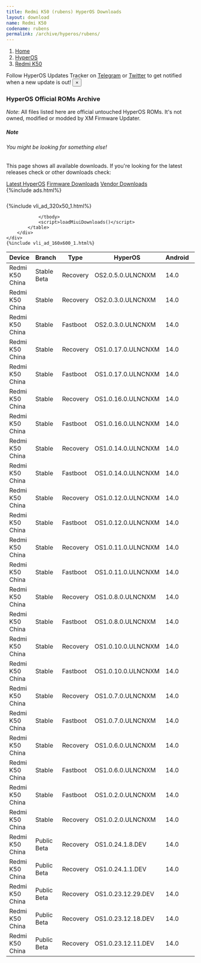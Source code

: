 ```yaml
---
title: Redmi K50 (rubens) HyperOS Downloads
layout: download
name: Redmi K50
codename: rubens
permalink: /archive/hyperos/rubens/
---
```

<nav aria-label="breadcrumb">
    <ol class="breadcrumb">
        <li class="breadcrumb-item"><a href="/">Home</a></li>
        <li class="breadcrumb-item"><a href="/hyperos/">HyperOS</a></li>
        <li class="breadcrumb-item active" aria-current="page"><a href="/hyperos/rubens/">Redmi K50</a></li>
    </ol>
</nav>
<div class="alert alert-primary alert-dismissible fade show" role="alert">
    Follow HyperOS Updates Tracker on <a href="https://t.me/MIUIUpdatesTracker" class="alert-link">Telegram</a>
     or <a href="https://twitter.com/MiFwUpdater" class="alert-link">Twitter</a> to get notified when a new update is out!
    <button type="button" class="close" data-dismiss="alert" aria-label="Close">
        <span aria-hidden="true">&times;</span>
    </button>
</div>

### HyperOS Official ROMs Archive
*Note*: All files listed here are official untouched HyperOS ROMs. It's not owned, modified or modded by XM Firmware Updater.
<div class="card">
  <div class="card-body">
    <h5 class="card-title">Note</h5>
    <h6 class="card-subtitle mb-2 text-muted">You might be looking for something else!</h6>
    <p class="card-text">This page shows all available downloads.
     If you're looking for the latest releases check or other downloads check:</p>
    <a href="/hyperos/rubens/" class="card-link">Latest HyperOS</a>
    <a href="/firmware/rubens/" class="card-link">Firmware Downloads</a>
    <a href="/vendor/rubens/" class="card-link">Vendor Downloads</a>
  </div>
</div>
{%include ads.html%}
<div class="row justify-content-center">
    <div class="col-10">
        <div class="table-responsive-md" style="margin-top: 25px;">
            {%include vli_ad_320x50_1.html%}
            <table id="miui" class="display dt-responsive nowrap compact table table-striped table-hover table-sm">
                <thead class="thead-dark">
                    <tr>
                        <th data-ref="device">Device</th>
                        <th data-ref="branch">Branch</th>
                        <th data-ref="type">Type</th>
                        <th data-ref="miui">HyperOS</th>
                        <th data-ref="android">Android</th>
                        <th data-ref="size">Size</th>
                        <th data-ref="size">Date</th>
                        <th data-ref="link">Link</th>
                    </tr>
                </thead>
                <tbody>
                <tr><td>Redmi K50 China</td><td>Stable Beta</td><td>Recovery</td><td>OS2.0.5.0.ULNCNXM</td><td>14.0</td><td>6.3 GB</td><td>2025-05-08</td><td><a href="/hyperos/rubens/stable beta/OS2.0.5.0.ULNCNXM/">Download</a></td></tr>
<tr><td>Redmi K50 China</td><td>Stable</td><td>Recovery</td><td>OS2.0.3.0.ULNCNXM</td><td>14.0</td><td>6.3 GB</td><td>2025-03-25</td><td><a href="/hyperos/rubens/stable/OS2.0.3.0.ULNCNXM/">Download</a></td></tr>
<tr><td>Redmi K50 China</td><td>Stable</td><td>Fastboot</td><td>OS2.0.3.0.ULNCNXM</td><td>14.0</td><td>7.3 GB</td><td>2025-03-20</td><td><a href="/hyperos/rubens/stable/OS2.0.3.0.ULNCNXM/">Download</a></td></tr>
<tr><td>Redmi K50 China</td><td>Stable</td><td>Recovery</td><td>OS1.0.17.0.ULNCNXM</td><td>14.0</td><td>6.1 GB</td><td>2025-02-11</td><td><a href="/hyperos/rubens/stable/OS1.0.17.0.ULNCNXM/">Download</a></td></tr>
<tr><td>Redmi K50 China</td><td>Stable</td><td>Fastboot</td><td>OS1.0.17.0.ULNCNXM</td><td>14.0</td><td>7.1 GB</td><td>2025-01-20</td><td><a href="/hyperos/rubens/stable/OS1.0.17.0.ULNCNXM/">Download</a></td></tr>
<tr><td>Redmi K50 China</td><td>Stable</td><td>Recovery</td><td>OS1.0.16.0.ULNCNXM</td><td>14.0</td><td>6.1 GB</td><td>2025-01-13</td><td><a href="/hyperos/rubens/stable/OS1.0.16.0.ULNCNXM/">Download</a></td></tr>
<tr><td>Redmi K50 China</td><td>Stable</td><td>Fastboot</td><td>OS1.0.16.0.ULNCNXM</td><td>14.0</td><td>7.2 GB</td><td>2025-01-07</td><td><a href="/hyperos/rubens/stable/OS1.0.16.0.ULNCNXM/">Download</a></td></tr>
<tr><td>Redmi K50 China</td><td>Stable</td><td>Recovery</td><td>OS1.0.14.0.ULNCNXM</td><td>14.0</td><td>6.1 GB</td><td>2024-12-05</td><td><a href="/hyperos/rubens/stable/OS1.0.14.0.ULNCNXM/">Download</a></td></tr>
<tr><td>Redmi K50 China</td><td>Stable</td><td>Fastboot</td><td>OS1.0.14.0.ULNCNXM</td><td>14.0</td><td>7.3 GB</td><td>2024-11-27</td><td><a href="/hyperos/rubens/stable/OS1.0.14.0.ULNCNXM/">Download</a></td></tr>
<tr><td>Redmi K50 China</td><td>Stable</td><td>Recovery</td><td>OS1.0.12.0.ULNCNXM</td><td>14.0</td><td>6.1 GB</td><td>2024-10-25</td><td><a href="/hyperos/rubens/stable/OS1.0.12.0.ULNCNXM/">Download</a></td></tr>
<tr><td>Redmi K50 China</td><td>Stable</td><td>Fastboot</td><td>OS1.0.12.0.ULNCNXM</td><td>14.0</td><td>7.3 GB</td><td>2024-10-15</td><td><a href="/hyperos/rubens/stable/OS1.0.12.0.ULNCNXM/">Download</a></td></tr>
<tr><td>Redmi K50 China</td><td>Stable</td><td>Recovery</td><td>OS1.0.11.0.ULNCNXM</td><td>14.0</td><td>6.1 GB</td><td>2024-09-26</td><td><a href="/hyperos/rubens/stable/OS1.0.11.0.ULNCNXM/">Download</a></td></tr>
<tr><td>Redmi K50 China</td><td>Stable</td><td>Fastboot</td><td>OS1.0.11.0.ULNCNXM</td><td>14.0</td><td>7.3 GB</td><td>2024-09-11</td><td><a href="/hyperos/rubens/stable/OS1.0.11.0.ULNCNXM/">Download</a></td></tr>
<tr><td>Redmi K50 China</td><td>Stable</td><td>Recovery</td><td>OS1.0.8.0.ULNCNXM</td><td>14.0</td><td>6.1 GB</td><td>2024-07-28</td><td><a href="/hyperos/rubens/stable/OS1.0.8.0.ULNCNXM/">Download</a></td></tr>
<tr><td>Redmi K50 China</td><td>Stable</td><td>Fastboot</td><td>OS1.0.8.0.ULNCNXM</td><td>14.0</td><td>7.3 GB</td><td>2024-07-18</td><td><a href="/hyperos/rubens/stable/OS1.0.8.0.ULNCNXM/">Download</a></td></tr>
<tr><td>Redmi K50 China</td><td>Stable</td><td>Recovery</td><td>OS1.0.10.0.ULNCNXM</td><td>14.0</td><td>6.1 GB</td><td>2024-08-16</td><td><a href="/hyperos/rubens/stable/OS1.0.10.0.ULNCNXM/">Download</a></td></tr>
<tr><td>Redmi K50 China</td><td>Stable</td><td>Fastboot</td><td>OS1.0.10.0.ULNCNXM</td><td>14.0</td><td>7.3 GB</td><td>2024-08-06</td><td><a href="/hyperos/rubens/stable/OS1.0.10.0.ULNCNXM/">Download</a></td></tr>
<tr><td>Redmi K50 China</td><td>Stable</td><td>Recovery</td><td>OS1.0.7.0.ULNCNXM</td><td>14.0</td><td>6.1 GB</td><td>2024-06-21</td><td><a href="/hyperos/rubens/stable/OS1.0.7.0.ULNCNXM/">Download</a></td></tr>
<tr><td>Redmi K50 China</td><td>Stable</td><td>Fastboot</td><td>OS1.0.7.0.ULNCNXM</td><td>14.0</td><td>7.3 GB</td><td>2024-06-11</td><td><a href="/hyperos/rubens/stable/OS1.0.7.0.ULNCNXM/">Download</a></td></tr>
<tr><td>Redmi K50 China</td><td>Stable</td><td>Recovery</td><td>OS1.0.6.0.ULNCNXM</td><td>14.0</td><td>6.1 GB</td><td>2024-03-19</td><td><a href="/hyperos/rubens/stable/OS1.0.6.0.ULNCNXM/">Download</a></td></tr>
<tr><td>Redmi K50 China</td><td>Stable</td><td>Fastboot</td><td>OS1.0.6.0.ULNCNXM</td><td>14.0</td><td>7.2 GB</td><td>2024-03-13</td><td><a href="/hyperos/rubens/stable/OS1.0.6.0.ULNCNXM/">Download</a></td></tr>
<tr><td>Redmi K50 China</td><td>Stable</td><td>Fastboot</td><td>OS1.0.2.0.ULNCNXM</td><td>14.0</td><td>7.2 GB</td><td>2024-02-29</td><td><a href="/hyperos/rubens/stable/OS1.0.2.0.ULNCNXM/">Download</a></td></tr>
<tr><td>Redmi K50 China</td><td>Stable</td><td>Recovery</td><td>OS1.0.2.0.ULNCNXM</td><td>14.0</td><td>6.1 GB</td><td>2024-01-29</td><td><a href="/hyperos/rubens/stable/OS1.0.2.0.ULNCNXM/">Download</a></td></tr>
<tr><td>Redmi K50 China</td><td>Public Beta</td><td>Recovery</td><td>OS1.0.24.1.8.DEV</td><td>14.0</td><td>6.1 GB</td><td>2024-01-12</td><td><a href="/hyperos/rubens/public beta/OS1.0.24.1.8.DEV/">Download</a></td></tr>
<tr><td>Redmi K50 China</td><td>Public Beta</td><td>Recovery</td><td>OS1.0.24.1.1.DEV</td><td>14.0</td><td>6.1 GB</td><td>2024-01-05</td><td><a href="/hyperos/rubens/public beta/OS1.0.24.1.1.DEV/">Download</a></td></tr>
<tr><td>Redmi K50 China</td><td>Public Beta</td><td>Recovery</td><td>OS1.0.23.12.29.DEV</td><td>14.0</td><td>6.1 GB</td><td>2023-12-30</td><td><a href="/hyperos/rubens/public beta/OS1.0.23.12.29.DEV/">Download</a></td></tr>
<tr><td>Redmi K50 China</td><td>Public Beta</td><td>Recovery</td><td>OS1.0.23.12.18.DEV</td><td>14.0</td><td>6.1 GB</td><td>2023-12-22</td><td><a href="/hyperos/rubens/public beta/OS1.0.23.12.18.DEV/">Download</a></td></tr>
<tr><td>Redmi K50 China</td><td>Public Beta</td><td>Recovery</td><td>OS1.0.23.12.11.DEV</td><td>14.0</td><td>6.1 GB</td><td>2023-12-15</td><td><a href="/hyperos/rubens/public beta/OS1.0.23.12.11.DEV/">Download</a></td></tr>

                </tbody>
                <script>loadMiuiDownloads()</script>
            </table>
        </div>
    </div>
    {%include vli_ad_160x600_1.html%}
</div>
